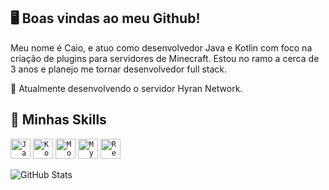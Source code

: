 ## 🖥️ Boas vindas ao meu Github!
Meu nome é Caio, e atuo como desenvolvedor Java e Kotlin com foco na criação de plugins para servidores de Minecraft. Estou no ramo a cerca de 3 anos e planejo me tornar desenvolvedor full stack.

🔭 Atualmente desenvolvendo o servidor Hyran Network.

## 🚀 Minhas Skills
<code><img height="32" src="https://raw.githubusercontent.com/jmnote/z-icons/master/svg/java.svg" alt="Java"/></code>
<code><img height="32" src="https://raw.githubusercontent.com/marwin1991/profile-technology-icons/refs/heads/main/icons/kotlin.png" alt="Kotlin"/></code>
<code><img height="32" src="https://raw.githubusercontent.com/marwin1991/profile-technology-icons/refs/heads/main/icons/mongodb.png" alt="MongoDB"/></code>
<code><img height="32" src="https://raw.githubusercontent.com/marwin1991/profile-technology-icons/refs/heads/main/icons/mysql.png" alt="MySQL"/></code>
<code><img height="32" src="https://raw.githubusercontent.com/marwin1991/profile-technology-icons/refs/heads/main/icons/redis.png" alt="Redis"/></code>

![GitHub Stats](https://github-readme-stats.vercel.app/api?username=alwaysdarkk&show_icons=true)
